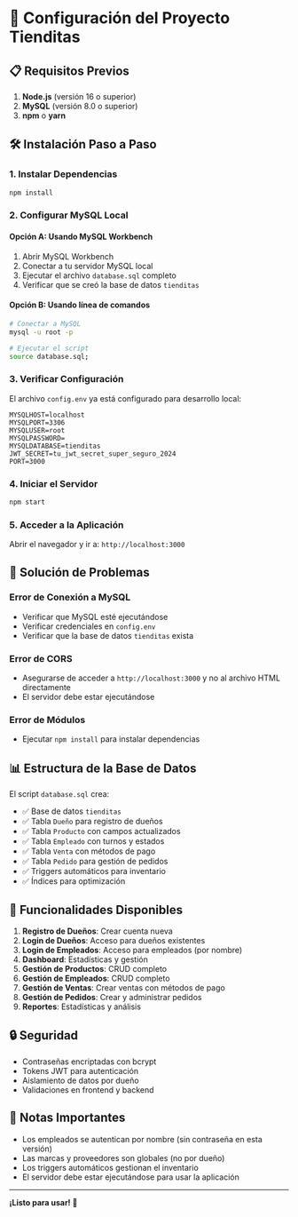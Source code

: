 # 🚀 Configuración del Proyecto Tienditas

## 📋 Requisitos Previos

1. **Node.js** (versión 16 o superior)
2. **MySQL** (versión 8.0 o superior)
3. **npm** o **yarn**

## 🛠️ Instalación Paso a Paso

### 1. Instalar Dependencias
```bash
npm install
```

### 2. Configurar MySQL Local

#### Opción A: Usando MySQL Workbench
1. Abrir MySQL Workbench
2. Conectar a tu servidor MySQL local
3. Ejecutar el archivo `database.sql` completo
4. Verificar que se creó la base de datos `tienditas`

#### Opción B: Usando línea de comandos
```bash
# Conectar a MySQL
mysql -u root -p

# Ejecutar el script
source database.sql;
```

### 3. Verificar Configuración
El archivo `config.env` ya está configurado para desarrollo local:
```env
MYSQLHOST=localhost
MYSQLPORT=3306
MYSQLUSER=root
MYSQLPASSWORD=
MYSQLDATABASE=tienditas
JWT_SECRET=tu_jwt_secret_super_seguro_2024
PORT=3000
```

### 4. Iniciar el Servidor
```bash
npm start
```

### 5. Acceder a la Aplicación
Abrir el navegador y ir a: `http://localhost:3000`

## 🔧 Solución de Problemas

### Error de Conexión a MySQL
- Verificar que MySQL esté ejecutándose
- Verificar credenciales en `config.env`
- Verificar que la base de datos `tienditas` exista

### Error de CORS
- Asegurarse de acceder a `http://localhost:3000` y no al archivo HTML directamente
- El servidor debe estar ejecutándose

### Error de Módulos
- Ejecutar `npm install` para instalar dependencias

## 📊 Estructura de la Base de Datos

El script `database.sql` crea:
- ✅ Base de datos `tienditas`
- ✅ Tabla `Dueño` para registro de dueños
- ✅ Tabla `Producto` con campos actualizados
- ✅ Tabla `Empleado` con turnos y estados
- ✅ Tabla `Venta` con métodos de pago
- ✅ Tabla `Pedido` para gestión de pedidos
- ✅ Triggers automáticos para inventario
- ✅ Índices para optimización

## 🎯 Funcionalidades Disponibles

1. **Registro de Dueños**: Crear cuenta nueva
2. **Login de Dueños**: Acceso para dueños existentes
3. **Login de Empleados**: Acceso para empleados (por nombre)
4. **Dashboard**: Estadísticas y gestión
5. **Gestión de Productos**: CRUD completo
6. **Gestión de Empleados**: CRUD completo
7. **Gestión de Ventas**: Crear ventas con métodos de pago
8. **Gestión de Pedidos**: Crear y administrar pedidos
9. **Reportes**: Estadísticas y análisis

## 🔒 Seguridad

- Contraseñas encriptadas con bcrypt
- Tokens JWT para autenticación
- Aislamiento de datos por dueño
- Validaciones en frontend y backend

## 📝 Notas Importantes

- Los empleados se autentican por nombre (sin contraseña en esta versión)
- Las marcas y proveedores son globales (no por dueño)
- Los triggers automáticos gestionan el inventario
- El servidor debe estar ejecutándose para usar la aplicación

---

**¡Listo para usar! 🎉** 